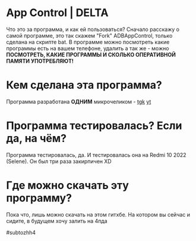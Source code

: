 # App Control | DELTA
Что это за программа, и как ей пользоваться? Сначало расскажу о самой программе, это так скажем "Fork" ADBAppControl, только сделана на скрипте bat. В программе можно посмотреть какие программы есть на вашем телефоне, удалить а так же - можно **ПОСМОТРЕТЬ, КАКИЕ ПРОГРАММЫ И СКОЛЬКО ОПЕРАТИВНОЙ ПАМЯТИ УПОТРЕБЛЯЮТ!**

# Кем сделана эта программа?
Программа разработана **ОДНИМ** микрочеликом - [tgk](https://t.me/zh4eny) [yt](https://www.youtube.com/@zhh4eny)

# Программа тестировалась? Если да, на чём?
Программа тестировалась, да. И тестировалась она на Redmi 10 2022 (Selene). Он был три раза закирпичен XD

# Где можно скачать эту программу?
Пока что, лишь можно скачать на этом гитхбе. На котором вы сейчас и сидите, в будущем хочу залить на 4пда

#subtozhh4
